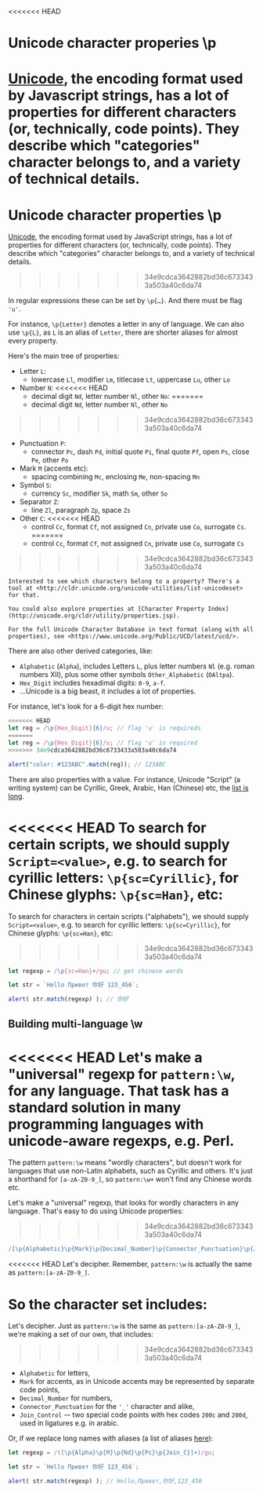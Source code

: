 
<<<<<<< HEAD
# Unicode character properies \p

[Unicode](https://en.wikipedia.org/wiki/Unicode), the encoding format used by Javascript strings, has a lot of properties for different characters (or, technically, code points). They describe which "categories" character belongs to, and a variety of technical details.
=======
# Unicode character properties \p

[Unicode](https://en.wikipedia.org/wiki/Unicode), the encoding format used by JavaScript strings, has a lot of properties for different characters (or, technically, code points). They describe which "categories" character belongs to, and a variety of technical details.
>>>>>>> 34e9cdca3642882bd36c6733433a503a40c6da74

In regular expressions these can be set by `\p{…}`. And there must be flag `'u'`.

For instance, `\p{Letter}` denotes a letter in any of language. We can also use `\p{L}`, as `L` is an alias of `Letter`, there are shorter aliases for almost every property.

Here's the main tree of properties:

- Letter `L`:
  - lowercase `Ll`, modifier `Lm`, titlecase `Lt`, uppercase `Lu`, other `Lo`
- Number `N`:
<<<<<<< HEAD
  - decimal digit `Nd`, letter number `Nl`, other `No`:
=======
  - decimal digit `Nd`, letter number `Nl`, other `No`
>>>>>>> 34e9cdca3642882bd36c6733433a503a40c6da74
- Punctuation `P`:
  - connector `Pc`, dash `Pd`, initial quote `Pi`, final quote `Pf`, open `Ps`, close `Pe`, other `Po`
- Mark `M` (accents etc):
  - spacing combining `Mc`, enclosing `Me`, non-spacing `Mn`
- Symbol `S`:
  - currency `Sc`, modifier `Sk`, math `Sm`, other `So`
- Separator `Z`:
  - line `Zl`, paragraph `Zp`, space `Zs`
- Other `C`:
<<<<<<< HEAD
  - control `Cc`, format `Cf`, not assigned `Cn`, private use `Co`, surrogate `Cs`.
=======
  - control `Cc`, format `Cf`, not assigned `Cn`, private use `Co`, surrogate `Cs`
>>>>>>> 34e9cdca3642882bd36c6733433a503a40c6da74

```smart header="More information"
Interested to see which characters belong to a property? There's a tool at <http://cldr.unicode.org/unicode-utilities/list-unicodeset> for that.

You could also explore properties at [Character Property Index](http://unicode.org/cldr/utility/properties.jsp).

For the full Unicode Character Database in text format (along with all properties), see <https://www.unicode.org/Public/UCD/latest/ucd/>.
```

There are also other derived categories, like:
- `Alphabetic` (`Alpha`), includes Letters `L`, plus letter numbers `Nl` (e.g. roman numbers Ⅻ), plus some other symbols `Other_Alphabetic` (`OAltpa`).
- `Hex_Digit` includes hexadimal digits: `0-9`, `a-f`.
- ...Unicode is a big beast, it includes a lot of properties.

For instance, let's look for a 6-digit hex number:

```js run
<<<<<<< HEAD
let reg = /\p{Hex_Digit}{6}/u; // flag 'u' is requireds
=======
let reg = /\p{Hex_Digit}{6}/u; // flag 'u' is required
>>>>>>> 34e9cdca3642882bd36c6733433a503a40c6da74

alert("color: #123ABC".match(reg)); // 123ABC
```

There are also properties with a value. For instance, Unicode "Script" (a writing system) can be Cyrillic, Greek, Arabic, Han (Chinese) etc, the [list is long]("https://en.wikipedia.org/wiki/Script_(Unicode)").

<<<<<<< HEAD
To search for certain scripts, we should supply `Script=<value>`, e.g. to search for cyrillic letters: `\p{sc=Cyrillic}`, for Chinese glyphs: `\p{sc=Han}`, etc:
=======
To search for characters in certain scripts ("alphabets"), we should supply `Script=<value>`, e.g. to search for cyrillic letters: `\p{sc=Cyrillic}`, for Chinese glyphs: `\p{sc=Han}`, etc:
>>>>>>> 34e9cdca3642882bd36c6733433a503a40c6da74

```js run
let regexp = /\p{sc=Han}+/gu; // get chinese words

let str = `Hello Привет 你好 123_456`;

alert( str.match(regexp) ); // 你好
```

## Building multi-language \w

<<<<<<< HEAD
Let's make a "universal" regexp for `pattern:\w`, for any language. That task has a standard solution in many programming languages with unicode-aware regexps, e.g. Perl.
=======
The pattern `pattern:\w` means "wordly characters", but doesn't work for languages that use non-Latin alphabets, such as Cyrillic and others. It's just a shorthand for `[a-zA-Z0-9_]`, so `pattern:\w+` won't find any Chinese words etc.

Let's make a "universal" regexp, that looks for wordly characters in any language. That's easy to do using Unicode properties:
>>>>>>> 34e9cdca3642882bd36c6733433a503a40c6da74

```js
/[\p{Alphabetic}\p{Mark}\p{Decimal_Number}\p{Connector_Punctuation}\p{Join_Control}]/u
```

<<<<<<< HEAD
Let's decipher. Remember, `pattern:\w` is actually the same as `pattern:[a-zA-Z0-9_]`.

So the character set includes:
=======
Let's decipher. Just as `pattern:\w` is the same as `pattern:[a-zA-Z0-9_]`, we're making a set of our own, that includes:
>>>>>>> 34e9cdca3642882bd36c6733433a503a40c6da74

- `Alphabetic` for letters,
- `Mark` for accents, as in Unicode accents may be represented by separate code points,
- `Decimal_Number` for numbers,
- `Connector_Punctuation` for the `'_'` character and alike,
- `Join_Control` -– two special code points with hex codes `200c` and `200d`, used in ligatures e.g. in arabic.

Or, if we replace long names with aliases (a list of aliases [here](https://www.unicode.org/Public/UCD/latest/ucd/PropertyValueAliases.txt)):

```js run
let regexp = /([\p{Alpha}\p{M}\p{Nd}\p{Pc}\p{Join_C}]+)/gu;

let str = `Hello Привет 你好 123_456`;

alert( str.match(regexp) ); // Hello,Привет,你好,123_456
```
